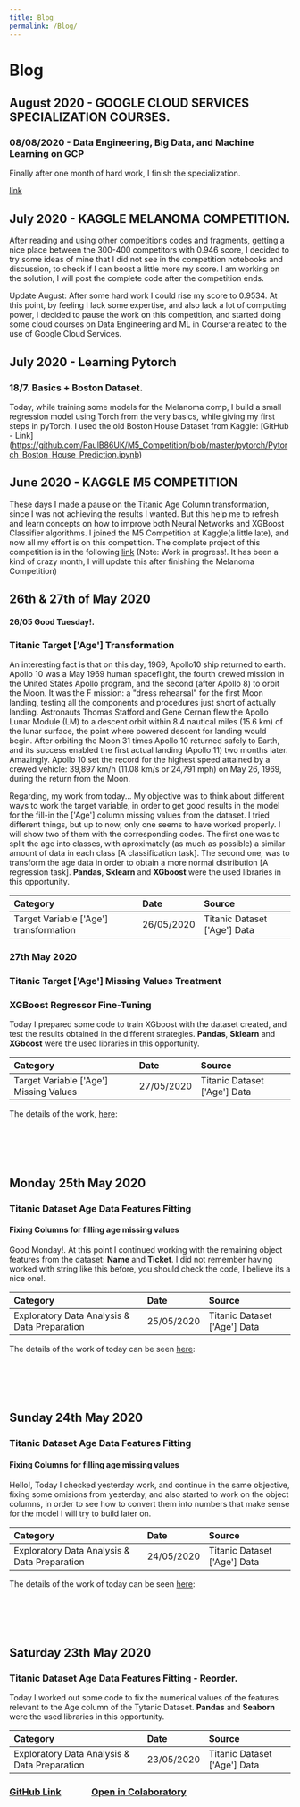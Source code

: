 ```yaml
---
title: Blog
permalink: /Blog/
---
```


# Blog
## August 2020 - GOOGLE CLOUD SERVICES SPECIALIZATION COURSES.
### 08/08/2020 - Data Engineering, Big Data, and Machine Learning on GCP
Finally after one month of hard work, I finish the specialization.

[link](https://www.coursera.org/account/accomplishments/specialization/AKELQA4GR4UD)

## July 2020 - KAGGLE MELANOMA COMPETITION.
After reading and using other competitions codes and fragments, getting a nice place between the 300-400 competitors with 0.946 score, I decided to try some ideas of mine that I did not see in the competition notebooks and discussion, to check if I can boost a little more my score.
I am working on the solution, I will post the complete code after the competition ends.

Update August: After some hard work I could rise my score to 0.9534. At this point, by feeling I lack some expertise, and also lack a lot of computing power, I decided to pause the work on this competition, and started doing some cloud courses on Data Engineering and ML in Coursera related to the use of Google Cloud Services.

## July 2020 - Learning Pytorch
### 18/7. Basics + Boston Dataset.
Today, while training some models for the Melanoma comp,  I build a small regression model using Torch from the very basics, while giving my first steps in pyTorch. I used the old Boston House Dataset from Kaggle: [GitHub - Link] (https://github.com/PaulB86UK/M5_Competition/blob/master/pytorch/Pytorch_Boston_House_Prediction.ipynb)

## June 2020 - KAGGLE M5 COMPETITION
These days I made a pause on the Titanic Age Column transformation, since I was not achieving the results I wanted. But this help me to refresh and learn concepts on how to improve both Neural Networks and XGBoost Classifier algorithms. I joined the M5 Competition at Kaggle(a little late), and now all my effort is on this competition. The complete project of this competition is in the following [link](https://paulb86uk.github.io/PP_ART.github.io/2020/M5/Main) (Note:  Work in progress!. It has been a kind of crazy month, I will update this after finishing the Melanoma Competition)


## 26th & 27th of May 2020  

#### 26/05 Good Tuesday!. 
### Titanic Target ['Age'] Transformation 

An interesting fact is that on this day, 1969, Apollo10 ship returned to earth. Apollo 10 was a May 1969 human spaceflight, the fourth crewed mission in the United States Apollo program, and the second (after Apollo 8) to orbit the Moon. It was the F mission: a "dress rehearsal" for the first Moon landing, testing all the components and procedures just short of actually landing. Astronauts Thomas Stafford and Gene Cernan flew the Apollo Lunar Module (LM) to a descent orbit within 8.4 nautical miles (15.6 km) of the lunar surface, the point where powered descent for landing would begin. After orbiting the Moon 31 times Apollo 10 returned safely to Earth, and its success enabled the first actual landing (Apollo 11) two months later. Amazingly. Apollo 10 set the record for the highest speed attained by a crewed vehicle: 39,897 km/h (11.08 km/s or 24,791 mph) on May 26, 1969, during the return from the Moon.


Regarding, my work from today... My objective was to think about different ways to work the target variable, in order to get good results in the model for the fill-in the ['Age'] column missing values from the dataset.
I tried different things, but up to now, only one seems to have worked properly. I will show two of them with the corresponding codes. The first one was to split the age into classes, with aproximately (as much as possible) a similar amount of data in each class [A classification task]. The second one, was to transform the age data in order to obtain a more normal distribution [A regression task]. **Pandas**, **Sklearn** and **XGboost** were the used libraries in this opportunity.

|                   Category                   |    Date   |            Source            |
|:---------------------------------------------|:----------|:-----------------------------|    
| Target Variable ['Age']  transformation      |26/05/2020 | Titanic Dataset ['Age'] Data |   


### 27th May 2020  
### Titanic Target ['Age'] Missing Values Treatment
### XGBoost Regressor Fine-Tuning

Today I prepared some code to train XGboost with the dataset created, and test the results obtained in the different strategies.  **Pandas**, **Sklearn** and **XGboost** were the used libraries in this opportunity.

|                   Category                   |    Date   |            Source            |
|:---------------------------------------------|:----------|:-----------------------------|    
| Target Variable ['Age'] Missing Values       |27/05/2020 | Titanic Dataset ['Age'] Data |   

The details of the work, [here](https://paulb86uk.github.io/PP_ART.github.io/2020/27_5): 

#### &nbsp;
#### &nbsp;
## Monday 25th May 2020  
### Titanic Dataset Age Data Features Fitting  
#### Fixing Columns for filling age missing values

Good Monday!. At this point I continued working with the remaining object features from the dataset: **Name** and **Ticket**. I did not remember having worked with string like this before, you should check the code, I believe its a nice one!.

|                   Category                   |    Date   |            Source            |
|:---------------------------------------------|:----------|:-----------------------------|    
| Exploratory Data Analysis & Data Preparation |25/05/2020 | Titanic Dataset ['Age'] Data |   


The details of the work of today can be seen [here](https://paulb86uk.github.io/PP_ART.github.io/2020/25_5): 
#### &nbsp;
#### &nbsp;
## Sunday 24th May 2020  
### Titanic Dataset Age Data Features Fitting  
#### Fixing Columns for filling age missing values

Hello!, Today I checked yesterday work, and continue in the same objective, fixing some omisions from yesterday, and also started to work on the object columns, in order to see how to convert them into numbers that make sense for the model I will try to build later on.

|                   Category                   |    Date   |            Source            |
|:---------------------------------------------|:----------|:-----------------------------|    
| Exploratory Data Analysis & Data Preparation |24/05/2020 | Titanic Dataset ['Age'] Data |   

The details of the work of today can be seen [here](https://paulb86uk.github.io/PP_ART.github.io/2020/24_5): 
#### &nbsp;
#### &nbsp;

## Saturday 23th May 2020  
### Titanic Dataset Age Data Features Fitting - Reorder.

Today I worked out some code to fix the numerical values of the features relevant to the Age column of the Tytanic Dataset. **Pandas** and **Seaborn** were the used libraries in this opportunity.

|                   Category                   |    Date   |            Source            |
|:---------------------------------------------|:----------|:-----------------------------|    
| Exploratory Data Analysis & Data Preparation |23/05/2020 | Titanic Dataset ['Age'] Data |   

### [GitHub Link](https://github.com/PaulB86UK/EDA_PP/blob/master/2020/May-June/EDA_Reorder.ipynb)&nbsp;&nbsp;&nbsp;&nbsp;&nbsp;&nbsp;&nbsp;&nbsp;&nbsp;&nbsp;&nbsp;&nbsp;&nbsp;&nbsp;[Open in Colaboratory](https://colab.research.google.com/drive/1VPLQVgzZ0R5MsGDPvb6DODxsJIpwa9sE?usp=sharing)
